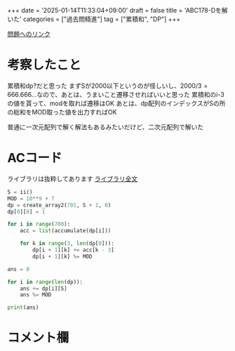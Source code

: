 +++
date = '2025-01-14T11:33:04+09:00'
draft = false
title = 'ABC178-Dを解いた'
categories = ["過去問精進"]
tag = ["累積和", "DP"]
+++

[問題へのリンク](https://atcoder.jp/contests/abc178/tasks/abc178_d)

# 考察したこと
累積和dp?だと思った
まずSが2000以下というのが怪しいし、$2000/3 = 666.666...$なので、あとは、うまいこと遷移させればいいと思った
累積和のi-3の値を貰って、modを取れば遷移はOK
あとは、dp配列のインデックスがSの所の総和をMOD取った値を出力すればOK

普通に一次元配列で解く解法もあるみたいだけど、二次元配列で解いた

# ACコード
ライブラリは抜粋してあります
[ライブラリ全文](https://github.com/hidehic0/library)

```py
S = ii()
MOD = 10**9 + 7
dp = create_array2(701, S + 1, 0)
dp[0][0] = 1

for i in range(700):
    acc = list(accumulate(dp[i]))

    for k in range(3, len(dp[0])):
        dp[i + 1][k] += acc[k - 3]
        dp[i + 1][k] %= MOD

ans = 0

for i in range(len(dp)):
    ans += dp[i][S]
    ans %= MOD

print(ans)
```

# コメント欄

<script src="https://utteranc.es/client.js"
        repo="hidehic0/blog"
        issue-term="pathname"
        label="Comment"
        theme="github-light"
        crossorigin="anonymous"
        async>
</script>
